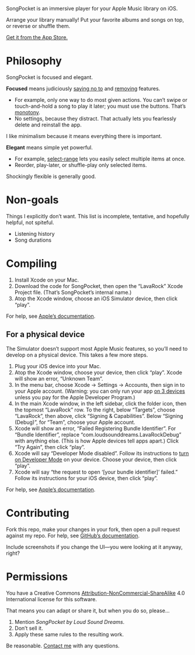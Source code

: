 SongPocket is an immersive player for your Apple Music library on iOS.

Arrange your library manually! Put your favorite albums and songs on top, or reverse or shuffle them.

[Get it from the App Store.](https://apps.apple.com/us/app/songpocket/id1538037231)

# Philosophy

SongPocket is focused and elegant.

**Focused** means judiciously [saying no to](https://alexgaynor.net/2020/nov/30/why-software-ends-up-complex) and [removing](https://ignorethecode.net/blog/2010/02/02/removing-features) features.

- For example, only one way to do most given actions. You can’t swipe or touch-and-hold a song to play it later; you must use the buttons. That’s [monotony](https://verbnounenter.net/monotony).
- No settings, because they distract. That actually lets you fearlessly delete and reinstall the app.

I like minimalism because it means everything there is important.

**Elegant** means simple yet powerful.

- For example, [select-range](https://verbnounenter.net/range-selection) lets you easily select multiple items at once.
- Reorder, play-later, or shuffle-play only selected items.

Shockingly flexible is generally good.

# Non-goals

Things I explicitly don’t want. This list is incomplete, tentative, and hopefully helpful, not spiteful.

- Listening history
- Song durations

# Compiling

1. Install Xcode on your Mac.
2. Download the code for SongPocket, then open the “LavaRock” Xcode Project file. (That’s SongPocket’s internal name.)
3. Atop the Xcode window, choose an iOS Simulator device, then click “play”.

For help, see [Apple’s documentation](https://developer.apple.com/documentation/xcode/building-and-running-an-app).

## For a physical device

The Simulator doesn’t support most Apple Music features, so you’ll need to develop on a physical device. This takes a few more steps.

1. Plug your iOS device into your Mac.
2. Atop the Xcode window, choose your device, then click “play”. Xcode will show an error, “Unknown Team”.
3. In the menu bar, choose Xcode → Settings → Accounts, then sign in to your Apple account. (Warning: you can only run your app [on 3 devices](https://stackoverflow.com/questions/44230347) unless you pay for the Apple Developer Program.)
4. In the main Xcode window, in the left sidebar, click the folder icon, then the topmost “LavaRock” row. To the right, below “Targets”, choose “LavaRock”, then above, click “Signing & Capabilities”. Below “Signing (Debug)”, for “Team”, choose your Apple account.
5. Xcode will show an error, “Failed Registering Bundle Identifier”. For “Bundle Identifier”, replace “com.loudsounddreams.LavaRockDebug” with anything else. (This is how Apple devices tell apps apart.) Click “Try Again”, then click “play”.
6. Xcode will say “Developer Mode disabled”. Follow its instructions to [turn on Developer Mode](https://developer.apple.com/documentation/xcode/enabling-developer-mode-on-a-device) on your device. Choose your device, then click “play”.
7. Xcode will say “the request to open ‘[your bundle identifier]’ failed.” Follow its instructions for your iOS device, then click “play”.

For help, see [Apple’s documentation](https://developer.apple.com/documentation/xcode/running-your-app-in-simulator-or-on-a-device/#Connect-real-devices-to-your-Mac).

# Contributing

Fork this repo, make your changes in your fork, then open a pull request against my repo. For help, see [GitHub’s documentation](https://docs.github.com/en/pull-requests/collaborating-with-pull-requests/getting-started/about-collaborative-development-models#fork-and-pull-model).

Include screenshots if you change the UI—you were looking at it anyway, right?

# Permissions

You have a Creative Commons [Attribution-NonCommercial-ShareAlike](https://creativecommons.org/licenses/by-nc-sa/4.0) 4.0 International license for this software.

That means you can adapt or share it, but when you do so, please…

1. Mention _SongPocket by Loud Sound Dreams_.
2. Don’t sell it.
3. Apply these same rules to the resulting work.

Be reasonable. [Contact me](mailto:linus@loudsounddreams.com) with any questions.